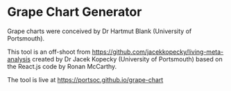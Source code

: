 # Grape Chart Generator

Grape charts were conceived by Dr Hartmut Blank (University of Portsmouth).

This tool is an off-shoot from https://github.com/jacekkopecky/living-meta-analysis
created by Dr Jacek Kopecky (University of Portsmouth) based on the React.js code by Ronan McCarthy.

The tool is live at https://portsoc.github.io/grape-chart
